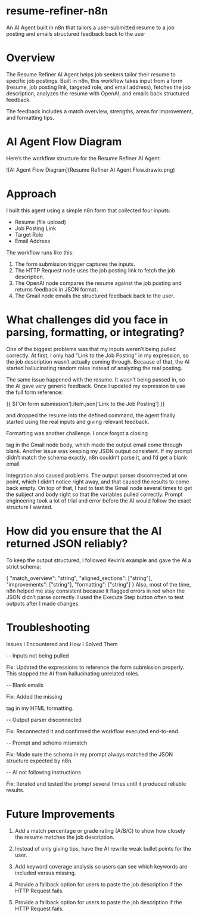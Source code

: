 # resume-refiner-n8n
An AI Agent built in n8n that tailors a user-submitted resume to a job posting and emails structured feedback back to the user


# Overview
The Resume Refiner AI Agent helps job seekers tailor their resume to specific job postings. Built in n8n, this workflow takes input from a form (resume, job posting link, targeted role, and email address), fetches the job description, analyzes the resume with OpenAI, and emails back structured feedback.  

The feedback includes a match overview, strengths, areas for improvement, and formatting tips.

# AI Agent Flow Diagram

Here’s the workflow structure for the Resume Refiner AI Agent:

![AI Agent Flow Diagram](Resume Refiner AI Agent Flow.drawio.png)


# Approach
I built this agent using a simple n8n form that collected four inputs:
- Resume (file upload)  
- Job Posting Link  
- Target Role  
- Email Address  

The workflow runs like this:
1. The form submission trigger captures the inputs.  
2. The HTTP Request node uses the job posting link to fetch the job description.  
3. The OpenAI node compares the resume against the job posting and returns feedback in JSON format.  
4. The Gmail node emails the structured feedback back to the user.

# What challenges did you face in parsing, formatting, or integrating?

One of the biggest problems was that my inputs weren’t being pulled correctly. At first, I only had "Link to the Job Posting" in my expression, so the job description wasn’t actually coming through. Because of that, the AI started hallucinating random roles instead of analyzing the real posting.  

The same issue happened with the resume. It wasn’t being passed in, so the AI gave very generic feedback. Once I updated my expression to use the full form reference:  

{{ $('On form submission').item.json['Link to the Job Posting'] }}

and dropped the resume into the defined command, the agent finally started using the real inputs and giving relevant feedback.

Formatting was another challenge. I once forgot a closing </p> tag in the Gmail node body, which made the output email come through blank. Another issue was keeping my JSON output consistent. If my prompt didn’t match the schema exactly, n8n couldn’t parse it, and I’d get a blank email.

Integration also caused problems. The output parser disconnected at one point, which I didn’t notice right away, and that caused the results to come back empty. On top of that, I had to test the Gmail node several times to get the subject and body right so that the variables pulled correctly. Prompt engineering took a lot of trial and error before the AI would follow the exact structure I wanted.


# How did you ensure that the AI returned JSON reliably?



To keep the output structured, I followed Kevin’s example and gave the AI a strict schema:

{
  "match_overview": "string",
  "aligned_sections": ["string"],
  "improvements": ["string"],
  "formatting": ["string"]
}
Also, most of the time, n8n helped me stay consistent because it flagged errors in red when the JSON didn’t parse correctly. I used the Execute Step button often to test outputs after I made changes.

# Troubleshooting

Issues I Encountered and How I Solved Them

-- Inputs not being pulled

Fix: Updated the expressions to reference the form submission properly. This stopped the AI from hallucinating unrelated roles.

-- Blank emails

Fix: Added the missing </p> tag in my HTML formatting.

-- Output parser disconnected

Fix: Reconnected it and confirmed the workflow executed end-to-end.

-- Prompt and schema mismatch

Fix: Made sure the schema in my prompt always matched the JSON structure expected by n8n.

-- AI not following instructions

Fix: Iterated and tested the prompt several times until it produced reliable results.


 # Future Improvements

1. Add a match percentage or grade rating (A/B/C) to show how closely the resume matches the job description.

2. Instead of only giving tips, have the AI rewrite weak bullet points for the user.

3. Add keyword coverage analysis so users can see which keywords are included versus missing.

4. Provide a fallback option for users to paste the job description if the HTTP Request fails.

6. Provide a fallback option for users to paste the job description if the HTTP Request fails.
